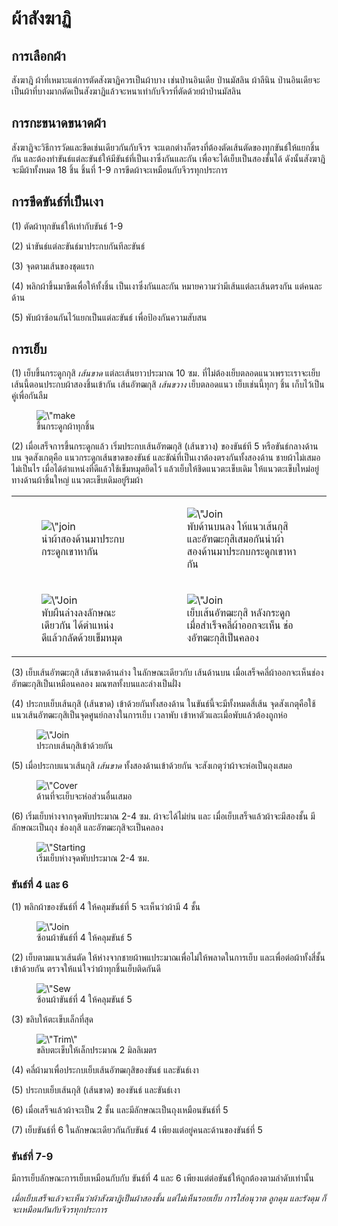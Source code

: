 # ผ้าสังฆาฏิ

## การเลือกผ้า

สังฆาฎิ ผ้าที่เหมาะแต่การตัดสังฆาฏิควรเป็นผ้าบาง เช่นป่านอินเดีย ป่านมัสลิน ผ้าลีนิน ป่านอินเดียจะเป็นผ้าที่บางมากตัดเป็นสังฆาฏิแล้วจะหนาเท่ากับจีวรที่ตัดด้วยผ้าป่านมัสลิน

## การกะขนาดขนาดผ้า

สังฆาฏิจะวิธีการวัดและขีดเช่นเดียวกันกับจีวร จะแตกต่างก็ตรงที่ต้องตัดเส้นตัดของทุกขันธ์ให้แยกชิ้นกัน และต้องทำขันธ์แต่ละขันธ์ให้มีขันธ์ที่เป็นเงาซึ่งกันและกัน เพื่อจะได้เย็บเป็นสองชั้นได้ ดังนั้นสังฆาฎิ จะมีผ้าทั้งหมด 18 ชิ้น ชิ้นที่ 1-9 การขีดผ้าจะเหมือนกับจีวรทุกประการ

## การขีดขันธ์ที่เป็นเงา

(1) ตัดผ้าทุกขันธ์ให้เท่ากับขันธ์ 1-9

(2) นำขันธ์แต่ละขันธ์มาประกบกันทีละขันธ์

(3) จุดตามเส้นของชุดแรก

(4) พลิกผ้าขึ้นมาขีดเพื่อให้ทั้งชิ้น เป็นเงาซึ่งกันและกัน หมายความว่ามีเส้นแต่ละเส้นตรงกัน แต่คนละด้าน

(5) พับผ้าซ้อนกันไว้แยกเป็นแต่ละขันธ์ เพื่อป้องกันความสับสน

## การเย็บ

(1) เย็บขึ้นกระดูกกุสิ _เส้นขาด_ แต่ละเส้นยาวประมาณ 10 ซม. ที่ไม่ต้องเย็บตลอดแนวเพราะเราจะเย็บเส้นนี้ตอนประกบผ้าสองชิ้นเข้ากัน เส้นอัฑฒกุสิ _เส้นขวาง_ เย็บตลอดแนว เย็บเช่นนี้ทุกๆ ชิ้น เก็บไว้เป็นคู่เพื่อกันลืม

<figure>
  <img src=\"/img/sanghati/photos/th-sanghati-sewing01.jpg\" title=\"ขึ้นกระดูกผ้าทุกชิ้น\" alt=\"make the seam\" width=\"500\">
  <figcaption>ขึ้นกระดูกผ้าทุกชิ้น</figcaption>
</figure>

(2) เมื่อเสร็จการขึ้นกระดูกแล้ว เริ่มประกบเส้นอัฑฒกุสิ (เส้นขวาง) ของขันธ์ที 5 หรือขันธ์กลางด้านบน จุดสังเกตุคือ แนวกระดูกเส้นขาดของขันธ์ และขัณ์ที่เป็นเงาต้องตรงกันทั้งสองด้าน ชายผ้าไม่เสมอไม่เป็นไร เมื่อได้ตำแหน่งที่ดีแล้วใช้เข็มหมุดยึดไว้ แล้วเย็บให้ชิดแนวตะเข็บเดิม ให้แนวตะเข็บใหม่อยู่ทางด้านผ้าชิ้นใหญ่ แนวตะเข็บเดิมอยู่ริมผ้า

<table>
<tbody>
  <tr>
   <td> 
   <figure>
   <img src=\"/img/sanghati/photos/th-sanghati-sewing02.jpg\" title=\"นำผ้าสองด้านมาประกบกระดูกเขาหากัน\" alt=\"join midle layer #1\" width=\"250\"> 
   <figcaption>นำผ้าสองด้านมาประกบกระดูกเขาหากัน</figcaption>
   </figure>
   </td>
   <td> 
   <figure>
   <img src=\"/img/sanghati/photos/th-sanghati-sewing03.jpg\" title=\"พับด้านบนลง ให้แนวเส้นกุสิ และอัฑฒะกุสิเสมอกัน\" alt=\"Join midle panel #2\" width=\"250\"> 
   <figcaption>พับด้านบนลง ให้แนวเส้นกุสิ และอัฑฒะกุสิเสมอกันนำผ้าสองด้านมาประกบกระดูกเขาหากัน</figcaption>
   </figure> 
   </td>
</tr>
  <tr>
   <td> 
   <figure>
   <img src=\"/img/sanghati/photos/th-sanghati-sewing03.jpg\" title=\"พับผืนล่างลงลักษณะเดียวกัน ได้ตำแหน่งดีแล้วกลัดด้วยเข็มหมุด\" alt=\"Join midle panel #3\" width=\"250\"> 
   <figcaption>พับผืนล่างลงลักษณะเดียวกัน ได้ตำแหน่งดีแล้วกลัดด้วยเข็มหมุด</figcaption>
   </figure>
   </td>
   <td> 
   <figure>
   <img src=\"/img/sanghati/photos/th-sanghati-sewing04.jpg\" title=\" เย็บเส้นอัฑฒะกุสิ หลังกระดูก เมื่อสำเร็จคลี่ผ้าออกจะเห็น ช่องอัฑฒะกุสิเป็นคลอง\" alt=\"Join midle panel #4\" width=\"250\"> 
   <figcaption>เย็บเส้นอัฑฒะกุสิ หลังกระดูก เมื่อสำเร็จคลี่ผ้าออกจะเห็น ช่องอัฑฒะกุสิเป็นคลอง</figcaption>
   </figure> 
   </td>
</tr>
</tbod>
<table>

(3) เย็บเส้นอัฑฒะกุสิ เส้นขาดด้านล่าง ในลักษณะเดียวกับ เส้นด้านบน เมื่อเสร็จคลี่ผ้าออกจะเห็นช่อง อัฑฒะกุสิเป็นเหมือนคลอง มณฑลทั้งบนและล่างเป็นฝั่ง

(4) ประกบเย็บเส้นกุสิ (เส้นขาด) เข้าด้วยกันทั้งสองด้าน ในขันธ์นี้จะมีทั้งหมดสี่เส้น จุดสังเกตุคือใช้แนวเส้นอัฑฒะกุสิเป็นจุดศูนย์กลางในการเย็บ เวลาพับ เข้าหาตัวและเมื่อพับแล้วต้องถูกห่อ


<figure>
  <img src=\"/img/sanghati/photos/th-sanghati-sewing06.jpg\" title=\"ประกบเส้นกุสิเข้าด้วยกัน\" alt=\"Join Kusi Line\" width=\"500\">
  <figcaption>ประกบเส้นกุสิเข้าด้วยกัน</figcaption>
</figure>

(5) เมื่อประกบแนวเส้นกุสิ _เส้นขาด_ ทั้งสองด้านเข้าด้วยกัน จะสังเกตุว่าผ้าจะห่อเป็นถุงเสมอ

<figure>
  <img src=\"/img/sanghati/photos/th-sanghati-sewing07.jpg\" title=\"ด้านที่จะเย็บจะห่อส่วนอื่นเสมอ\" alt=\"Cover other parts\" width=\"500\">
  <figcaption>ด้านที่จะเย็บจะห่อส่วนอื่นเสมอ</figcaption>
</figure>

(6) เริ่มเย็บห่างจากจุดพับประมาณ 2-4 ซม. ผ้าจะได้ไม่ย่น และ เมื่อเย็บเสร็จแล้วผ้าจะมีสองชั้น มีลักษณะเป็นถุง ช่องกุสิ และอัฑฒะกุสิจะเป็นคลอง

<figure>
  <img src=\"/img/sanghati/photos/th-sanghati-sewing08.jpg\" title=\"เริ่มเย็บห่างจุดพับประมาณ 2-4 ซม.\" alt=\"Starting point\" width=\"500\">
  <figcaption>เริ่มเย็บห่างจุดพับประมาณ 2-4 ซม.</figcaption>
</figure>

### ขันธ์ที่ 4 และ 6

(1) พลิกผ้าของขันธ์ที่ 4 ให้คลุมขันธ์ที่ 5 จะเห็นว่าผ้ามี 4 ชั้น

<figure>
  <img src=\"/img/sanghati/photos/th-sanghati-sewing08.jpg\" title=\"ซ้อนผ้าขันธ์ที่ 4 ให้คลุมขันธ์ 5\" alt=\"Join the 4th and 5th\" width=\"500\">
  <figcaption>ซ้อนผ้าขันธ์ที่ 4 ให้คลุมขันธ์ 5</figcaption>
</figure>

(2) เย็บตามแนวเส้นตัด ให้ห่างจากชายผ้าพแประมาณเพื่อไม่ให้พลาดในการเย็บ และเพื่อต่อผ้าทั้งสี่ชั้นเข้าด้วยกัน ตรวจให้แน่ใจว่าผ้าทุกชิ้นเย็บติดกันดี

<figure>
  <img src=\"/img/sanghati/photos/th-sanghati-sewing08.jpg\" title=\"เย็บให้ผ้าทั้งสี่ชั้นติดกันให้ดี\" alt=\"Sew 4 layers\" width=\"500\">
  <figcaption>ซ้อนผ้าขันธ์ที่ 4 ให้คลุมขันธ์ 5</figcaption>
</figure>

(3) ขลิบให้ตะเข็บเล็กที่สุด

<figure>
  <img src=\"/img/sanghati/photos/th-sanghati-sewing08.jpg\" title=\"ขลิบตะเข็บให้เล็กประมาณ 2 มิลลิเมตร\" alt=\"Trim\" width=\"500\">
  <figcaption>ขลิบตะเข็บให้เล็กประมาณ 2 มิลลิเมตร</figcaption>
</figure>

(4) คลี่ผ้ามาเพื่อประกบเย็บเส้นอัฑฒกุสิของขันธ์ และขันธ์เงา

(5) ประกบเย็บเส้นกุสิ (เส้นขาด) ของขันธ์ และขันธ์เงา

(6) เมื่อเสร็จแล้วผ้าจะเป็น 2 ชั้น และมีลักษณะเป็นถุงเหมือนขันธ์ที่ 5

(7) เย็บขันธ์ที่ 6 ในลักษณะเดียวกันกับขันธ์ 4 เพียงแต่อยู่คนละด้านของขันธ์ที่ 5

### ขันธ์ที่ 7-9

มีการเย็บลักษณะการเย็บเหมือนกับกับ ขันธ์ที่ 4 และ 6 เพียงแต่ต่อขันธ์ให้ถูกต้องตามลำดับเท่านั้น

_เมื่อเย็บเสร็จแล้วจะเห็นว่าผ้าสังฆาฎิเป็นผ้าสองชั้น แต่ไม่เห็นรอยเย็บ การใส่อนุวาต ลูกดุม และรังดุม ก็จะเหมือนกันกับจีวรทุกประการ_

